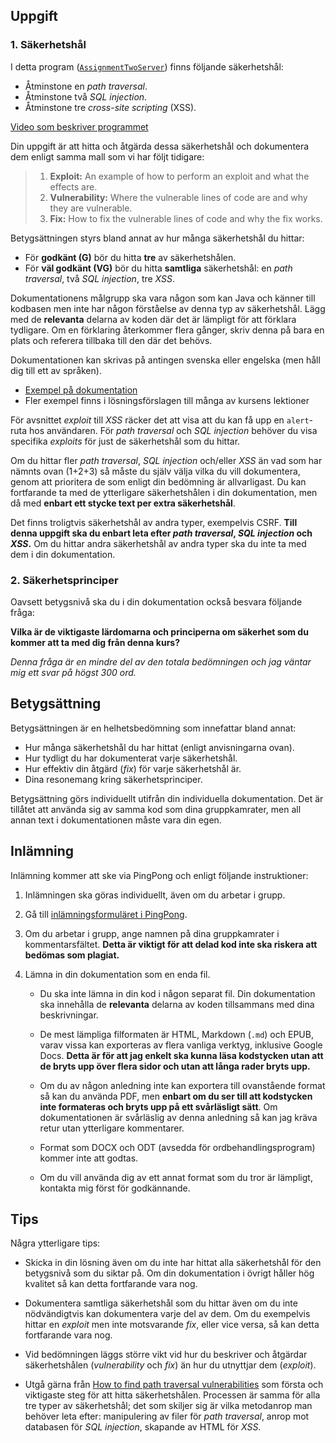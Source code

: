 ## Uppgift

### 1. Säkerhetshål

I detta program ([`AssignmentTwoServer`](src/main/java/se/plushogskolan/AssignmentTwoServer.java)) finns följande säkerhetshål:

- Åtminstone en *path traversal*.
- Åtminstone två *SQL injection*.
- Åtminstone tre *cross-site scripting* (XSS).

[Video som beskriver programmet](https://web.microsoftstream.com/video/62e92774-9d8f-4ffa-82bd-0da4449958dd)

Din uppgift är att hitta och åtgärda dessa säkerhetshål och dokumentera dem enligt samma mall som vi har följt tidigare:

> 1. **Exploit:** An example of how to perform an exploit and what the effects are.
> 2. **Vulnerability:** Where the vulnerable lines of code are and why they are vulnerable.
> 3. **Fix:** How to fix the vulnerable lines of code and why the fix works.

Betygsättningen styrs bland annat av hur många säkerhetshål du hittar:

- För **godkänt (G)** bör du hitta **tre** av säkerhetshålen.
- För **väl godkänt (VG)** bör du hitta **samtliga** säkerhetshål: en *path traversal*, två *SQL injection*, tre *XSS*.

Dokumentationens målgrupp ska vara någon som kan Java och känner till kodbasen men inte har någon förståelse av denna typ av säkerhetshål. Lägg med de **relevanta** delarna av koden där det är lämpligt för att förklara tydligare. Om en förklaring återkommer flera gånger, skriv denna på bara en plats och referera tillbaka till den där det behövs.

Dokumentationen kan skrivas på antingen svenska eller engelska (men håll dig till ett av språken).

- [Exempel på dokumentation](https://github.com/security-teknikhogskolan-vt-2020/security-teknikhogskolan-vt-2020/blob/master/example-documentation.md)
- Fler exempel finns i lösningsförslagen till många av kursens lektioner

För avsnittet *exploit* till *XSS* räcker det att visa att du kan få upp en `alert`-ruta hos användaren. För *path traversal* och *SQL injection* behöver du visa specifika *exploits* för just de säkerhetshål som du hittar.

Om du hittar fler *path traversal*, *SQL injection* och/eller *XSS* än vad som har nämnts ovan (1+2+3) så måste du själv välja vilka du vill dokumentera, genom att prioritera de som enligt din bedömning är allvarligast. Du kan fortfarande ta med de ytterligare säkerhetshålen i din dokumentation, men då med **enbart ett stycke text per extra säkerhetshål**.

Det finns troligtvis säkerhetshål av andra typer, exempelvis CSRF. **Till denna uppgift ska du enbart leta efter *path traversal*, *SQL injection* och *XSS*.** Om du hittar andra säkerhetshål av andra typer ska du inte ta med dem i din dokumentation.

### 2. Säkerhetsprinciper

Oavsett betygsnivå ska du i din dokumentation också besvara följande fråga:

**Vilka är de viktigaste lärdomarna och principerna om säkerhet som du kommer att ta med dig från denna kurs?**

*Denna fråga är en mindre del av den totala bedömningen och jag väntar mig ett svar på högst 300 ord.*

## Betygsättning

Betygsättningen är en helhetsbedömning som innefattar bland annat:

- Hur många säkerhetshål du har hittat (enligt anvisningarna ovan).
- Hur tydligt du har dokumenterat varje säkerhetshål.
- Hur effektiv din åtgärd (*fix*) för varje säkerhetshål är.
- Dina resonemang kring säkerhetsprinciper.

Betygsättning görs individuellt utifrån din individuella dokumentation. Det är tillåtet att använda sig av samma kod som dina gruppkamrater, men all annan text i dokumentationen måste vara din egen.

## Inlämning

Inlämning kommer att ske via PingPong och enligt följande instruktioner:

1. Inlämningen ska göras individuellt, även om du arbetar i grupp.

2. Gå till [inlämningsformuläret i PingPong](https://yh.pingpong.se/courseId/9771/content.do?id=4367158).

3. Om du arbetar i grupp, ange namnen på dina gruppkamrater i kommentarsfältet. **Detta är viktigt för att delad kod inte ska riskera att bedömas som plagiat.**

4. Lämna in din dokumentation som en enda fil.
    
    - Du ska inte lämna in din kod i någon separat fil. Din dokumentation ska innehålla de **relevanta** delarna av koden tillsammans med dina beskrivningar.
    
    - De mest lämpliga filformaten är HTML, Markdown (`.md`) och EPUB, varav vissa kan exporteras av flera vanliga verktyg, inklusive Google Docs. **Detta är för att jag enkelt ska kunna läsa kodstycken utan att de bryts upp över flera sidor och utan att långa rader bryts upp.**
    
    - Om du av någon anledning inte kan exportera till ovanstående format så kan du använda PDF, men **enbart om du ser till att kodstycken inte formateras och bryts upp på ett svårläsligt sätt**. Om dokumentationen är svårläslig av denna anledning så kan jag kräva retur utan ytterligare kommentarer.
    
    - Format som DOCX och ODT (avsedda för ordbehandlingsprogram) kommer inte att godtas.
    
    - Om du vill använda dig av ett annat format som du tror är lämpligt, kontakta mig först för godkännande.

## Tips

Några ytterligare tips:

- Skicka in din lösning även om du inte har hittat alla säkerhetshål för den betygsnivå som du siktar på. Om din dokumentation i övrigt håller hög kvalitet så kan detta fortfarande vara nog.

- Dokumentera samtliga säkerhetshål som du hittar även om du inte nödvändigtvis kan dokumentera varje del av dem. Om du exempelvis hittar en *exploit* men inte motsvarande *fix*, eller vice versa, så kan detta fortfarande vara nog.

- Vid bedömningen läggs större vikt vid hur du beskriver och åtgärdar säkerhetshålen (*vulnerability* och *fix*) än hur du utnyttjar dem (*exploit*).

- Utgå gärna från [How to find path traversal vulnerabilities](https://github.com/security-teknikhogskolan-vt-2020/security-teknikhogskolan-vt-2020/blob/master/PathTraversal/howto.md) som första och viktigaste steg för att hitta säkerhetshålen. Processen är samma för alla tre typer av säkerhetshål; det som skiljer sig är vilka metodanrop man behöver leta efter: manipulering av filer för *path traversal*, anrop mot databasen för *SQL injection*, skapande av HTML för *XSS*.